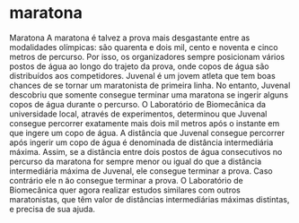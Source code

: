# maratona
Maratona  A maratona é talvez a prova mais desgastante entre as modalidades olímpicas:  são quarenta e dois mil, cento e noventa e cinco metros de percurso. Por isso,  os organizadores sempre posicionam vários postos de água ao longo do trajeto da prova,  onde copos de água são distribuídos aos competidores. Juvenal é um jovem atleta que tem  boas chances de se tornar um maratonista de primeira linha. No entanto, Juvenal descobriu  que somente consegue terminar uma maratona se ingerir alguns copos de água durante o percurso.  O Laboratório de Biomecânica da universidade local, através de experimentos, determinou que  Juvenal consegue percorrer exatamente mais dois mil metros após o instante em que ingere um copo de água.  A distância que Juvenal consegue percorrer após ingerir um copo de água é denominada de distância  intermediária máxima. Assim, se a distância entre dois postos de água consecutivos no percurso da  maratona for sempre menor ou igual do que a distância intermediária máxima de Juvenal, ele consegue  terminar a prova. Caso contrário ele n ̃ao consegue terminar a prova. O Laboratório de Biomecânica  quer agora realizar estudos similares com outros maratonistas, que têm valor de distâncias  intermediárias máximas distintas, e precisa de sua ajuda.
